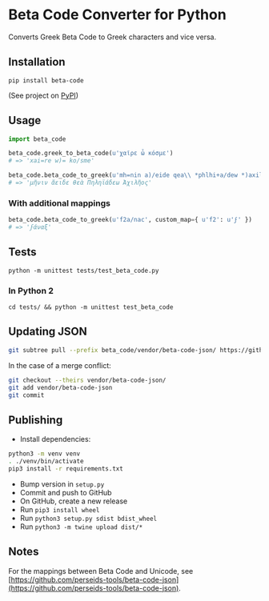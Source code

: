 # Beta Code Converter for Python

Converts Greek Beta Code to Greek characters and vice versa.

## Installation

`pip install beta-code`

(See project on [PyPI](https://pypi.org/project/beta-code/))

## Usage

```python
import beta_code

beta_code.greek_to_beta_code(u'χαῖρε ὦ κόσμε')
# => 'xai=re w)= ko/sme'

beta_code.beta_code_to_greek(u'mh=nin a)/eide qea\\ *phlhi+a/dew *)axilh=os')
# => 'μῆνιν ἄειδε θεὰ Πηληϊάδεω Ἀχιλῆος'
```

### With additional mappings

```python
beta_code.beta_code_to_greek(u'f2a/nac', custom_map={ u'f2': u'ϝ' })
# => 'ϝάναξ'
```

## Tests

`python -m unittest tests/test_beta_code.py`

### In Python 2

`cd tests/ && python -m unittest test_beta_code`

## Updating JSON

```bash
git subtree pull --prefix beta_code/vendor/beta-code-json/ https://github.com/perseids-tools/beta-code-json master --squash
```

In the case of a merge conflict:

```bash
git checkout --theirs vendor/beta-code-json/
git add vendor/beta-code-json
git commit
```

## Publishing

* Install dependencies:

```bash
python3 -m venv venv
. ./venv/bin/activate
pip3 install -r requirements.txt
```

* Bump version in `setup.py`
* Commit and push to GitHub
* On GitHub, create a new release
* Run `pip3 install wheel`
* Run `python3 setup.py sdist bdist_wheel`
* Run `python3 -m twine upload dist/*`

## Notes

For the mappings between Beta Code and Unicode, see [https://github.com/perseids-tools/beta-code-json](https://github.com/perseids-tools/beta-code-json).
